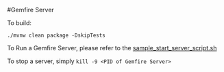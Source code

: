 #Gemfire Server

To build:
```
./mvnw clean package -DskipTests
```

To Run a Gemfire Server, please refer to the [sample_start_server_script.sh](sample_start_server_script.sh)

To stop a server, simply ```kill -9 <PID of Gemfire Server>```